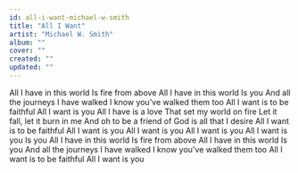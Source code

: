 ```yaml
---
id: all-i-want-michael-w-smith
title: "All I Want"
artist: "Michael W. Smith"
album: ""
cover: ""
created: ""
updated: ""
---
```


All I have in this world
Is fire from above
All I have in this world
Is you
And all the journeys I have walked
I know you've walked them too
All I want is to be faithful
All I want is you
All I have is a love
That set my world on fire
Let it fall, let it burn in me
And oh to be a friend of God is all that I desire
All I want is to be faithful
All I want is you
All I want is you
All I want is you
All I want is you
Is you
All I have in this world
Is fire from above
All I have in this world
Is you
And all the journeys I have walked
I know you've walked them too
All I want is to be faithful
All I want is you